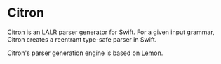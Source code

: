 
# Citron

[Citron](http://roopc.net/citron/) is an LALR parser generator for
Swift. For a given input grammar, Citron creates a reentrant type-safe
parser in Swift.

Citron's parser generation engine is based on [Lemon].

[Lemon]: https://www.hwaci.com/sw/lemon/lemon.html

